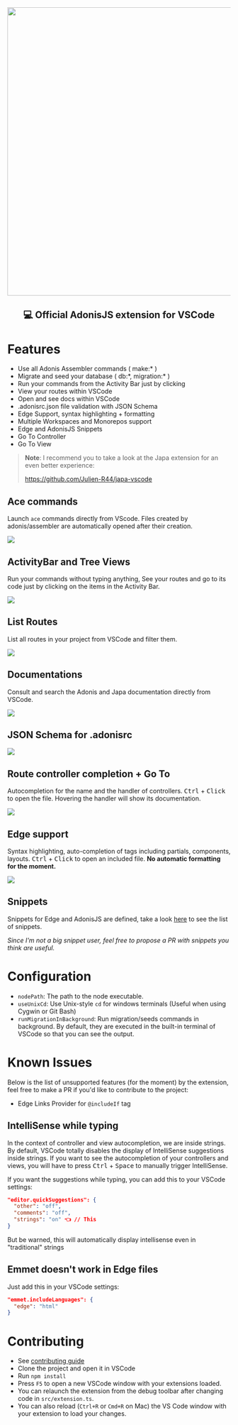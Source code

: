 <div align="center">
  <img width="650px" src="https://i.imgur.com/bUsqL2V.png" />
  <h2>💻 Official AdonisJS extension for VSCode</h2>
</div>

# Features
* Use all Adonis Assembler commands ( make:\* )
* Migrate and seed your database ( db:\*, migration:\* )
* Run your commands from the Activity Bar just by clicking
* View your routes within VSCode
* Open and see docs within VSCode
* .adonisrc.json file validation with JSON Schema
* Edge Support, syntax highlighting + formatting
* Multiple Workspaces and Monorepos support 
* Edge and AdonisJS Snippets
* Go To Controller 
* Go To View

> **Note**: I recommend you to take a look at the Japa extension for an even better experience:
>
> https://github.com/Julien-R44/japa-vscode

## Ace commands
Launch `ace` commands directly from VScode. 
Files created by adonis/assembler are automatically opened after their creation.

![](https://i.imgur.com/BEb6Xpc.gif)

## ActivityBar and Tree Views
Run your commands without typing anything, See your routes and go to its code just by clicking on the items in the Activity Bar.

![](https://i.imgur.com/fwOdNWF.gif)

## List Routes
List all routes in your project from VSCode and filter them.

![](https://i.imgur.com/WEr7s5K.png)

## Documentations
Consult and search the Adonis and Japa documentation directly from VSCode.

![](https://i.imgur.com/kMjBvdh.png)

## JSON Schema for .adonisrc
![](https://i.imgur.com/6K5wnvE.gif)

## Route controller completion + Go To
Autocompletion for the name and the handler of controllers. <kbd>Ctrl</kbd> + <kbd>Click</kbd> to open the file. Hovering the handler will show its documentation.

![](https://i.imgur.com/ZvnOtN3.gif)

## Edge support
Syntax highlighting, auto-completion of tags including partials, components, layouts. <kbd>Ctrl</kbd> + <kbd>Click</kbd> to open an included file.
**No automatic formatting for the moment.**

![](https://i.imgur.com/eDYb9fK.gif)

## Snippets
Snippets for Edge and AdonisJS are defined, take a look [here](./snippets/) to see the list of snippets.

_Since I'm not a big snippet user, feel free to propose a PR with snippets you think are useful._


# Configuration

- `nodePath`: The path to the node executable.
- `useUnixCd`: Use Unix-style `cd` for windows terminals (Useful when using Cygwin or Git Bash)
- `runMigrationInBackground`: Run migration/seeds commands in background. By default, they are executed in the built-in terminal of VSCode so that you can see the output.

# Known Issues
Below is the list of unsupported features (for the moment) by the extension, feel free to make a PR if you'd like to contribute to the project: 
- Edge Links Provider for `@includeIf` tag

## IntelliSense while typing
In the context of controller and view autocompletion, we are inside strings. By default, VSCode totally disables the display of IntelliSense suggestions inside strings. If you want to see the autocompletion of your controllers and views, you will have to press <kbd>Ctrl</kbd> + <kbd>Space</kbd> to manually trigger IntelliSense.

If you want the suggestions while typing, you can add this to your VSCode settings:

```json
"editor.quickSuggestions": {
  "other": "off",
  "comments": "off",
  "strings": "on" 👈 // This
}
```

But be warned, this will automatically display intellisense even in "traditional" strings

## Emmet doesn't work in Edge files

Just add this in your VSCode settings: 
```json
"emmet.includeLanguages": {
  "edge": "html"
}
```

# Contributing
* See [contributing guide](./.github/CONTRIBUTING.md)
* Clone the project and open it in VSCode
* Run `npm install`
* Press `F5` to open a new VSCode window with your extensions loaded.
* You can relaunch the extension from the debug toolbar after changing code in `src/extension.ts`.
* You can also reload (`Ctrl+R` or `Cmd+R` on Mac) the VS Code window with your extension to load your changes.

